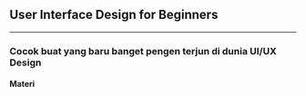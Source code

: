 ## User Interface Design for Beginners

---

### Cocok buat yang baru banget pengen terjun di dunia UI/UX Design
#### Materi
